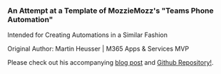 ### An Attempt at a Template of MozzieMozz's "Teams Phone Automation"

Intended for Creating Automations in a Similar Fashion

  Original Author: Martin Heusser | M365 Apps & Services MVP

  Please check out his accompanying [blog post](https://medium.com/@mozzeph/teams-phone-number-management-on-a-budget-e25d53f65caf) and [Github Repository!](https://github.com/mozziemozz/TeamsPhoneAutomation).
